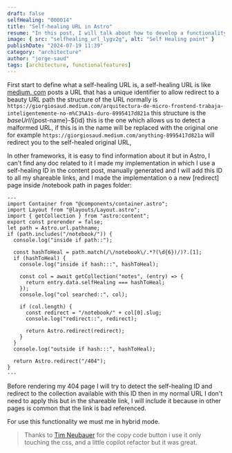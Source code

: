 ```yaml
---
draft: false
selfHealing: "000014"
title: "Self-healing URL in Astro"
resume: "In this post, I will talk about how to develop a functionality of self-healing URL in Astro project with a simple approach "
image: { src: "selfhealing_url_lygv2g", alt: "Self Healing paint" }
publishDate: "2024-07-19 11:39"
category: "architecture"
author: "jorge-saud"
tags: [architecture, functionalfeatures]
---
```


First start to define what a self-healing URL is, a self-healing URL is like [medium. com](https://giorgiosaud.medium.com) posts a URL that has a unique identifier to allow redirect to a beauty URL path the structure of the URL normally is `https://giorgiosaud.medium.com/arquitectura-de-micro-frontend-trabaja-inteligentemente-no-m%C3%A1s-duro-8995417d821a` this structure is the ${baseUrl}/${post-name}-${id} this is the one which allows us to detect a malformed URL, if this is in the name will be replaced with the original one for example `https://giorgiosaud.medium.com/anything-8995417d821a` will redirect you to the self-healed original URL,

In other frameworks, it is easy to find information about it but in Astro, I can't find any doc related to it I made my implementation in which I use a self-healing ID in the content post, manually generated and I will add this ID to all my shareable links, and I made the implementation o a new [redirect] page inside /notebook path in pages folder:

```astro
---
import Container from "@components/container.astro";
import Layout from "@layouts/Layout.astro";
import { getCollection } from "astro:content";
export const prerender = false;
let path = Astro.url.pathname;
if (path.includes("/notebook/")) {
  console.log("inside if path::");

  const hashToHeal = path.match(/\/notebook\/.*?(\d{6})/)?.[1];
  if (hashToHeal) {
    console.log("inside if hash:::", hashToHeal);

    const col = await getCollection("notes", (entry) => {
      return entry.data.selfHealing === hashToHeal;
    });
    console.log("col searched::", col);

    if (col.length) {
      const redirect = "/notebook/" + col[0].slug;
      console.log("redirect::", redirect);

      return Astro.redirect(redirect);
    }
  }
  console.log("outside if hash:::", hashToHeal);

  return Astro.redirect("/404");
}
---
```

Before rendering my 404 page I will try to detect the self-healing ID and redirect to the collection available with this ID then in my normal URL I don't need to apply this but in the shareable link, I will include it because in other pages is common that the link is bad referenced.

For use this functionality we must me in hybrid mode.

> Thanks to [Tim Neubauer](https://timneubauer.dev/blog/copy-code-button-in-astro/) for the copy code button i use it only touching the css, and a little copilot refactor but it was great.
